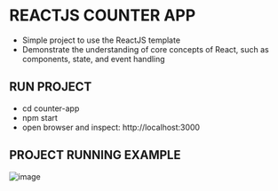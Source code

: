 # REACTJS COUNTER APP
- Simple project to use the ReactJS template
- Demonstrate the understanding of core concepts of React, such as components, state, and event handling

## RUN PROJECT
- cd counter-app
- npm start
- open browser and inspect: http://localhost:3000

## PROJECT RUNNING EXAMPLE
![image](https://github.com/phanvuminhtrung/simple-counter-app-reactjs/assets/63788637/3416cc85-9871-467f-bb7c-34802b821a98)
